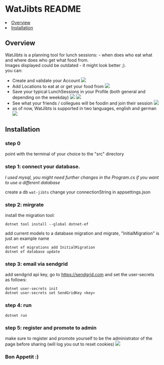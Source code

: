 # WatJibts README
<li>
    <a href="#overview">Overview</a>
</li>
<li>
    <a href="#installation">Installation</a>
</li>

## Overview
WatJibts is a planning tool for lunch sessions: - when does who eat what and where does who get what food from.
<br>
Images displayed could be outdated - it might look better ;).
<br>
you can:
<ul>
<li> Create and validate your Account
<img src="readme_images/login.png">

<li> Add Locations to eat at or get your food from
<img src="readme_images/locations.png">

<li> Save your typical LunchSessions in your Profile (both general and depending on the weekday)
<img src="readme_images/profile_1.png">
<img src="readme_images/profile_2.png">

<li> See what your friends / collegues will be foodin and join their session
<img src="readme_images/lunchsessions.png">

<li> as of now, WatJibts is supported in two languages, english and german
<img src="readme_images/menu.png">
</ul>

## Installation
### step 0
point with the terminal of your choice to the "src" directory

### step 1: connect your database. 
_I used mysql, you might need further changes in the  Program.cs if you want to use a different database_

create a db `wat-jibts`
change your connectionString in appsettings.json

### step 2: mirgrate
install the migration tool:

```
dotnet tool install --global dotnet-ef
```

add current models to a database migration and migrate, "InitialMigration" is just an example name

```
dotnet ef migrations add InitialMigration
dotnet ef database update
```

### step 3: email via sendgrid
add sendgrid api key, go to https://sendgrid.com and set the user-secrets as follows:

```
dotnet user-secrets init
dotnet user-secrets set SendGridKey <key>
```

### step 4: run
```
dotnet run
```

### step 5: register and promote to admin

make sure to register and promote yourself to be the administrator of the page before sharing (will log you out to reset cookies)
<img src="readme_images/promote.png">

### Bon Appetit :)
